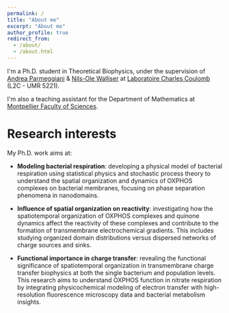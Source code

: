 ```yaml
---
permalink: /
title: "About me"
excerpt: "About me"
author_profile: true
redirect_from: 
  - /about/
  - /about.html
---
```


I'm a Ph.D. student in Theoretical Biophysics, under the supervision of [Andrea Parmeggiani](https://www.linkedin.com/in/andrea-parmeggiani-9600616/?originalSubdomain=fr) & [Nils-Ole Walliser](https://sites.google.com/view/nils-ole-walliser) at [Laboratoire Charles Coulomb](https://coulomb.umontpellier.fr) (L2C - UMR 5221).

I'm also a teaching assistant for the Department of Mathematics at [Montpellier Faculty of Sciences](https://sciences.edu.umontpellier.fr).


Research interests
======
My Ph.D. work aims at:

- <b>Modeling bacterial respiration</b>: developing a physical model of bacterial respiration using statistical physics and stochastic process theory to understand the spatial organization and dynamics of OXPHOS complexes on bacterial membranes, focusing on phase separation phenomena in nanodomains.

- <b>Influence of spatial organization on reactivity</b>: investigating how the spatiotemporal organization of OXPHOS complexes and quinone dynamics affect the reactivity of these complexes and contribute to the formation of transmembrane electrochemical gradients. This includes studying organized domain distributions versus dispersed networks of charge sources and sinks.

- <b>Functional importance in charge transfer</b>: revealing the functional significance of spatiotemporal organization in transmembrane charge transfer biophysics at both the single bacterium and population levels. This research aims to understand OXPHOS function in nitrate respiration by integrating physicochemical modeling of electron transfer with high-resolution fluorescence microscopy data and bacterial metabolism insights.
